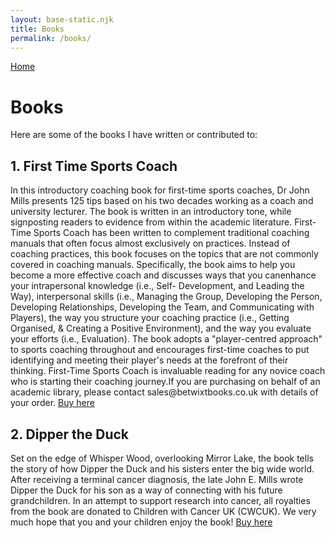 ```yaml
---
layout: base-static.njk
title: Books
permalink: /books/
---
```

[Home](https://johnmills.netlify.app)
<h1>Books</h1>

Here are some of the books I have written or contributed to:

<h2>1. First Time Sports Coach</h2>
In this introductory coaching book for first-time sports coaches, Dr John Mills presents 125 tips based on his two decades working as a coach and university lecturer. The book is written in an introductory tone, while signposting readers to evidence from within the academic literature. First-Time Sports Coach has been written to complement traditional coaching manuals that often focus almost exclusively on practices. Instead of coaching practices, this book focuses on the topics that are not commonly covered in coaching manuals. Specifically, the book aims to help you become a more effective coach and discusses ways that you canenhance your intrapersonal knowledge (i.e., Self- Development, and Leading the Way), interpersonal skills (i.e., Managing the Group, Developing the Person, Developing Relationships, Developing the Team, and Communicating with Players), the way you structure your coaching practice (i.e., Getting Organised, & Creating a Positive Environment), and the way you evaluate your efforts (i.e., Evaluation). The book adopts a "player-centred approach" to sports coaching throughout and encourages first-time coaches to put identifying and meeting their player's needs at the forefront of their thinking. First-Time Sports Coach is invaluable reading for any novice coach who is starting their coaching journey.If you are purchasing on behalf of an academic library, please contact sales@betwixtbooks.co.uk with details of your order.
<a href="https://www.amazon.co.uk/First-Time-Sports-Coach-Mills-Ph-D/dp/1916204503">Buy here</a>

<h2>2. Dipper the Duck</h2>
Set on the edge of Whisper Wood, overlooking Mirror Lake, the book tells the story of how Dipper the Duck and his sisters enter the big wide world. After receiving a terminal cancer diagnosis, the late John E. Mills wrote Dipper the Duck for his son as a way of connecting with his future grandchildren. In an attempt to support research into cancer, all royalties from the book are donated to Children with Cancer UK (CWCUK). We very much hope that you and your children enjoy the book!
<a href="https://a.co/d/0h7rQrAR">Buy here</a>
